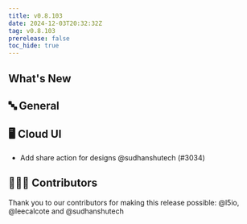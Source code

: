 ```yaml
---
title: v0.8.103
date: 2024-12-03T20:32:32Z
tag: v0.8.103
prerelease: false
toc_hide: true
---
```


## What's New
## 🔤 General
## 🖥 Cloud UI

- Add share action for designs @sudhanshutech (#3034)

## 👨🏽‍💻 Contributors

Thank you to our contributors for making this release possible:
@l5io, @leecalcote and @sudhanshutech

